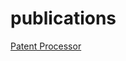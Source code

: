 publications
============

[Patent Processor](https://github.com/funginstitute/publications/raw/master/patentprocessor/patentprocessor.pdf)
